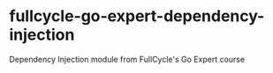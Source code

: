 # fullcycle-go-expert-dependency-injection
Dependency Injection module from FullCycle's Go Expert course
